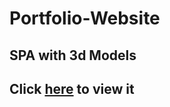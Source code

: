 # Portfolio-Website
## SPA with 3d Models 
## Click <a href="https://prithijit-portfolio.netlify.app/">here</a> to view it
